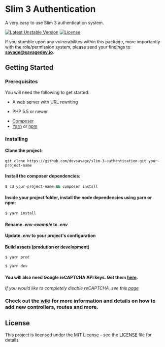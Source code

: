 # Slim 3 Authentication
A very easy to use Slim 3 authentication system.

[![Latest Unstable Version](https://poser.pugx.org/devsavage/slim-3-authentication/v/unstable?format=flat-square)](https://packagist.org/packages/devsavage/slim-3-authentication)
[![License](https://poser.pugx.org/devsavage/slim-3-authentication/license?format=flat-square)](https://packagist.org/packages/devsavage/slim-3-authentication)

If you stumble upon any vulnerabilites within this package, more importantly with the role/permission system, please send your findings to: **savage@savagedev.io**.  

## Getting Started

### Prerequisites

You will need the following to get started:

* A web server with URL rewriting
 - PHP 5.5 or newer
* [Composer](https://getcomposer.org/)
* [Yarn](https://yarnpkg.com/) or [npm](https://www.npmjs.com/)

### Installing
#### Clone the project:
```
git clone https://github.com/devsavage/slim-3-authentication.git your-project-name
```

#### Install the composer dependencies:
```bash
$ cd your-project-name && composer install
```

#### Inside your project folder, install the node dependencies using yarn or npm:
```bash
$ yarn install
```

#### Rename *_.env-example_* to *_.env_*

#### Update *_.env_* to your project's configuration

#### Build assets (prodution or development)
```bash
$ yarn prod
```

```bash
$ yarn dev
```

#### You will also need Google reCAPTCHA API keys. Get them [here](https://www.google.com/recaptcha).

*If you would like to completely disable reCAPTCHA, see this [page](https://github.com/devsavage/slim-3-authentication/wiki/Completely-remove-reCAPTCHA)*

### Check out the [wiki](https://github.com/devsavage/slim-3-authentication/wiki/) for more information and details on how to add new controllers, routes and more.

## License

This project is licensed under the MIT License - see the [LICENSE](LICENSE) file for details
